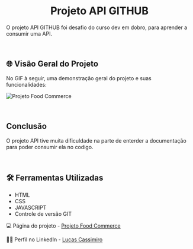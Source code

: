 <h1 align="center"><strong>Projeto API GITHUB</strong></h1>
<p>O projeto API GITHUB foi desafio do curso dev em dobro, para aprender a consumir uma API.</p>
<br>

<h2>🌐 Visão Geral do Projeto</h2>
<p>No GIF à seguir, uma demonstração geral do projeto e suas funcionalidades: </p>

![Projeto Food Commerce](./src/imagem/readme/visaoGeralEResponsiva.gif)

<br>

<h2>Conclusão</h2>
<p>O projeto API tive muita dificuldade na parte de enterder a documentação para poder consumir ela no codigo.</p>
<br>

<h2>🛠️ Ferramentas Utilizadas</h2>

- HTML  
- CSS
- JAVASCRIPT
- Controle de versão GIT

💻 Página do projeto -  [Projeto Food Commerce](https://nathancosta-s.github.io/apiGitHub/)

🙋‍♂️ Perfil no LinkedIn - [Lucas Cassimiro](https://www.linkedin.com/in/lucasocassimiro/)
